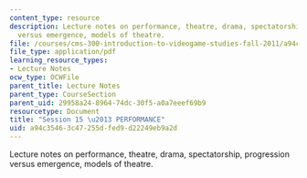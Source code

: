 ```yaml
---
content_type: resource
description: Lecture notes on performance, theatre, drama, spectatorship, progression
  versus emergence, models of theatre.
file: /courses/cms-300-introduction-to-videogame-studies-fall-2011/a94c35463c47255dfed9d22249eb9a2d_MITCMS_300F11_session_15_b.pdf
file_type: application/pdf
learning_resource_types:
- Lecture Notes
ocw_type: OCWFile
parent_title: Lecture Notes
parent_type: CourseSection
parent_uid: 29958a24-8964-74dc-30f5-a0a7eeef69b9
resourcetype: Document
title: "Session 15 \u2013 PERFORMANCE"
uid: a94c3546-3c47-255d-fed9-d22249eb9a2d
---
```

Lecture notes on performance, theatre, drama, spectatorship, progression versus emergence, models of theatre.

